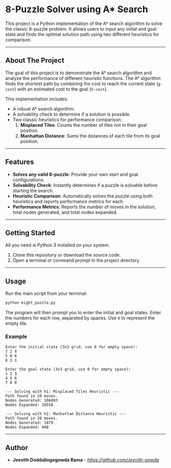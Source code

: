 # 8-Puzzle Solver using A* Search 

This project is a Python implementation of the A* search algorithm to solve the classic 8-puzzle problem. It allows users to input any initial and goal state and finds the optimal solution path using two different heuristics for comparison.



---
## About The Project

The goal of this project is to demonstrate the A* search algorithm and analyze the performance of different heuristic functions. The A* algorithm finds the shortest path by combining the cost to reach the current state (`g-cost`) with an estimated cost to the goal (`h-cost`).

This implementation includes:
* A robust A* search algorithm.
* A solvability check to determine if a solution is possible.
* Two classic heuristics for performance comparison:
    1.  **Misplaced Tiles**: Counts the number of tiles not in their goal position.
    2.  **Manhattan Distance**: Sums the distances of each tile from its goal position.

---
## Features

* **Solves any valid 8-puzzle**: Provide your own start and goal configurations.
* **Solvability Check**: Instantly determines if a puzzle is solvable before starting the search.
* **Heuristic Comparison**: Automatically solves the puzzle using both heuristics and reports performance metrics for each.
* **Performance Metrics**: Reports the number of moves in the solution, total nodes generated, and total nodes expanded.

---
## Getting Started

All you need is Python 3 installed on your system.

1.  Clone this repository or download the source code.
2.  Open a terminal or command prompt in the project directory.

---
## Usage

Run the main script from your terminal:

```bash
python eight_puzzle.py
```

The program will then prompt you to enter the initial and goal states. Enter the numbers for each row, separated by spaces. Use `0` to represent the empty tile.

### Example

```
Enter the initial state (3x3 grid, use 0 for empty space):
7 2 4
5 0 6
8 3 1

Enter the goal state (3x3 grid, use 0 for empty space):
1 2 3
4 5 6
7 8 0

--- Solving with h1: Misplaced Tiles Heuristic ---
Path found in 20 moves.
Nodes Generated: 106093
Nodes Expanded: 39556

--- Solving with h2: Manhattan Distance Heuristic ---
Path found in 20 moves.
Nodes Generated: 2479
Nodes Expanded: 940
```

---
## Author

* **Jeevith Doddalingegowda Rama** - *https://github.com/Jeevith-gowda*
